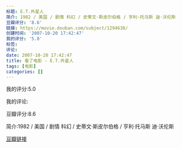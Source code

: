 ```yaml
---
标题: E.T.外星人
简介: 1982 / 美国 / 剧情 科幻 / 史蒂文·斯皮尔伯格 / 亨利·托马斯 迪·沃伦斯
豆瓣评分: '8.6'
链接: https://movie.douban.com/subject/1294638/
创建时间: '2007-10-20 17:42:47'
我的评分: '5.0'
标签:
评论:
date: 2007-10-20 17:42:47
title: 看了电影 - E.T.外星人
tags: [电影]
categories: []
---
```


我的评分:5.0

我的评论:

豆瓣评分:8.6

简介:1982 / 美国 / 剧情 科幻 / 史蒂文·斯皮尔伯格 / 亨利·托马斯 迪·沃伦斯

[豆瓣链接](https://movie.douban.com/subject/1294638/)

